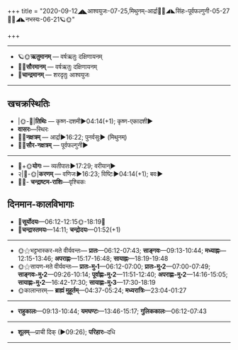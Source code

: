 +++
title = "2020-09-12◢◣आश्वयुजः-07-25,मिथुनम्-आर्द्रा🌛🌌◢◣सिंहः-पूर्वफल्गुनी-05-27🌌🌞◢◣नभस्यः-06-21🪐🌞"

+++
___________________
- 🪐🌞**ऋतुमानम्** — वर्षऋतुः दक्षिणायनम्
- 🌌🌞**सौरमानम्** — वर्षऋतुः दक्षिणायनम्
- 🌛**चान्द्रमानम्** — शरदृतुः आश्वयुजः
___________________


## खचक्रस्थितिः
- |🌞-🌛|**तिथिः** — कृष्ण-दशमी►04:14(+1); कृष्ण-एकादशी►  
- **वासरः**—स्थिरः  
- 🌌🌛**नक्षत्रम्** — आर्द्रा►16:22; पुनर्वसुः► (मिथुनम्)  
- 🌌🌞**सौर-नक्षत्रम्** — पूर्वफल्गुनी►  
___________________
- 🌛+🌞**योगः** — व्यतीपातः►17:29; वरीयान्►  
- २|🌛-🌞|**करणम्** — वणिजः►16:23; विष्टिः►04:14(+1); बवः►  
- 🌌🌛- **चन्द्राष्टम-राशिः**—वृश्चिकः  


## दिनमान-कालविभागाः
- 🌅**सूर्योदयः**—06:12-12:15🌞️-18:19🌇  
- 🌛**चन्द्रास्तमयः**—14:11; **चन्द्रोदयः**—01:52(+1)  
___________________
- 🌞⚝भट्टभास्कर-मते वीर्यवन्तः— **प्रातः**—06:12-07:43; **साङ्गवः**—09:13-10:44; **मध्याह्नः**—12:15-13:46; **अपराह्णः**—15:17-16:48; **सायाह्नः**—18:19-19:48  
- 🌞⚝सायण-मते वीर्यवन्तः— **प्रातः-मु॰1**—06:12-07:00; **प्रातः-मु॰2**—07:00-07:49; **साङ्गवः-मु॰2**—09:26-10:14; **पूर्वाह्णः-मु॰2**—11:51-12:40; **अपराह्णः-मु॰2**—14:16-15:05; **सायाह्णः-मु॰2**—16:42-17:30; **सायाह्णः-मु॰3**—17:30-18:19  
- 🌞कालान्तरम्— **ब्राह्मं मुहूर्तम्**—04:37-05:24; **मध्यरात्रिः**—23:04-01:27  
___________________
- **राहुकालः**—09:13-10:44; **यमघण्टः**—13:46-15:17; **गुलिककालः**—06:12-07:43  
___________________
- **शूलम्**—प्राची दिक् (►09:26); **परिहारः**–दधि  
___________________
